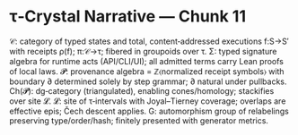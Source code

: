 # τ‑Crystal Narrative — Chunk 11

𝒞: category of typed states and total, content‑addressed executions f:S→S′ with receipts ρ(f); π:𝒞→τ; fibered in groupoids over τ.
Σ: typed signature algebra for runtime acts (API/CLI/UI); all admitted terms carry Lean proofs of local laws.
𝓟: provenance algebra = ℤ⟨normalized receipt symbols⟩ with boundary ∂ determined solely by step grammar; ∂ natural under pullbacks.
Ch(𝓟): dg‑category (triangulated), enabling cones/homology; stackifies over site 𝓛.
𝓛: site of τ‑intervals with Joyal–Tierney coverage; overlaps are effective epis; Čech descent applies.
G: automorphism group of relabelings preserving type/order/hash; finitely presented with generator metrics.
